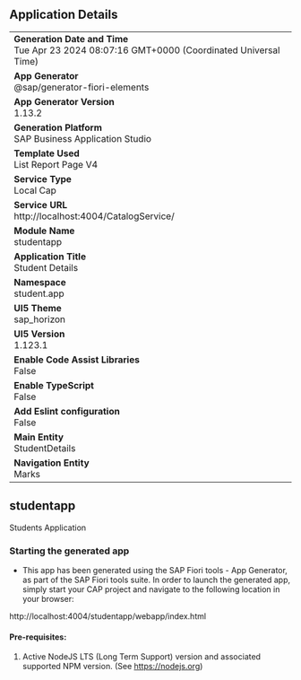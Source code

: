 ## Application Details
|               |
| ------------- |
|**Generation Date and Time**<br>Tue Apr 23 2024 08:07:16 GMT+0000 (Coordinated Universal Time)|
|**App Generator**<br>@sap/generator-fiori-elements|
|**App Generator Version**<br>1.13.2|
|**Generation Platform**<br>SAP Business Application Studio|
|**Template Used**<br>List Report Page V4|
|**Service Type**<br>Local Cap|
|**Service URL**<br>http://localhost:4004/CatalogService/
|**Module Name**<br>studentapp|
|**Application Title**<br>Student Details|
|**Namespace**<br>student.app|
|**UI5 Theme**<br>sap_horizon|
|**UI5 Version**<br>1.123.1|
|**Enable Code Assist Libraries**<br>False|
|**Enable TypeScript**<br>False|
|**Add Eslint configuration**<br>False|
|**Main Entity**<br>StudentDetails|
|**Navigation Entity**<br>Marks|

## studentapp

Students Application

### Starting the generated app

-   This app has been generated using the SAP Fiori tools - App Generator, as part of the SAP Fiori tools suite.  In order to launch the generated app, simply start your CAP project and navigate to the following location in your browser:

http://localhost:4004/studentapp/webapp/index.html

#### Pre-requisites:

1. Active NodeJS LTS (Long Term Support) version and associated supported NPM version.  (See https://nodejs.org)


